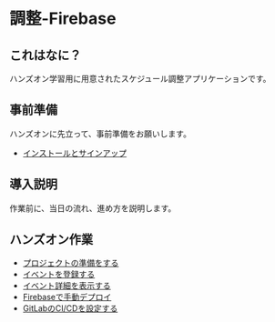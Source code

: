 # 調整-Firebase

## これはなに？

ハンズオン学習用に用意されたスケジュール調整アプリケーションです。

## 事前準備

ハンズオンに先立って、事前準備をお願いします。

- [インストールとサインアップ](./docs/env/install-and-signup.md)

## 導入説明

作業前に、当日の流れ、進め方を説明します。

## ハンズオン作業

- [プロジェクトの準備をする](docs/hands-on/00_前準備.md)
- [イベントを登録する](docs/hands-on/01_イベントを登録する.md)
- [イベント詳細を表示する](docs/hands-on/02_イベント詳細を表示する.md) 
- [Firebaseで手動デプロイ](docs/hands-on/03_Firebaseで手動デプロイ.md) 
- [GitLabのCI/CDを設定する](docs/hands-on/04_GitLab_CICDを設定.md)

